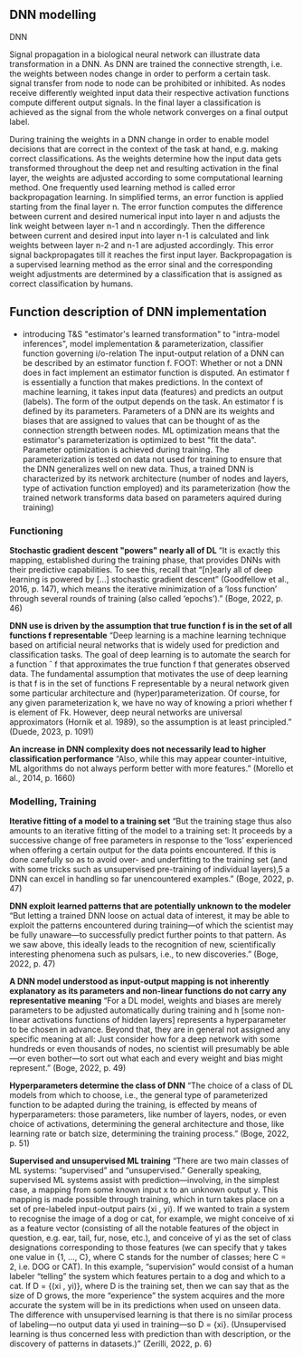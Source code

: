 ## DNN modelling
DNN 

Signal propagation in a biological neural network can illustrate data transformation in a DNN. As DNN are trained the connective strength, i.e. the weights between nodes change in order to perform a certain task.  signal transfer from node to node can be prohibited or inhibited. As nodes receive differently weighted input data their respective activation functions compute different output signals. In the final layer a classification is achieved as the signal from the whole network converges on a final output label.

During training the weights in a DNN change in order to enable model decisions that are correct in the context of the task at hand, e.g. making correct classifications. 
As the weights determine how the input data gets transformed throughout the deep net and resulting activation in the final layer, the weights are adjusted according to some computational learning method. One frequently used learning method is called error backpropagation learning. In simplified terms, an error function is applied starting from the final layer n. The error function computes the difference between current and desired numerical input into layer n and adjusts the link weight between layer n-1 and n accordingly. Then the difference between current and desired input into layer n-1 is calculated and link weights between layer n-2 and n-1 are adjusted accordingly. This error signal backpropagates till it reaches the first input layer. Backpropagation is a supervised learning method as the error sinal and the corresponding weight adjustments are determined by a classification that is assigned as correct classification by humans.

## Function description of DNN implementation
- introducing T&S "estimator's learned transformation" to "intra-model inferences", model implementation & parameterization, classifier function governing i/o-relation
The input-output relation of a DNN can be described by an estimator function f. 
FOOT: Whether or not a DNN does in fact implement an estimator function is disputed. 
An estimator f is essentially a function that makes predictions. In the context of machine learning, it takes input data (features) and predicts an output (labels). The form of the output depends on the task. An estimator f is defined by its parameters. Parameters of a DNN are its weights and biases that are assigned to values that can be thought of as the connection strength between nodes. ML optimization means that the estimator's parameterization is optimized to best "fit the data". Parameter optimization is achieved during training. The parameterization is tested on data not used for training to ensure that the DNN generalizes well on new data.
Thus, a trained DNN is characterized by its network architecture (number of nodes and layers, type of activation function employed) and its parameterization (how the trained network transforms data based on parameters aquired during training)

### Functioning

**Stochastic gradient descent "powers" nearly all of DL**
“It is exactly this mapping, established during the training phase, that provides DNNs with their predictive capabilities. To see this, recall that “[n]early all of deep learning is powered by [...] stochastic gradient descent” (Goodfellow et al., 2016, p. 147), which means the iterative minimization of a ‘loss function’ through several rounds of training (also called ‘epochs’).” (Boge, 2022, p. 46) 

**DNN use is driven by the assumption that true function f is in the set of all functions f representable**
“Deep learning is a machine learning technique based on artificial neural networks that is widely used for prediction and classification tasks. The goal of deep learning is to automate the search for a function ˆ f that approximates the true function f that generates observed data. The fundamental assumption that motivates the use of deep learning is that f is in the set of functions F representable by a neural network given some particular architecture and (hyper)parameterization. Of course, for any given parameterization k, we have no way of knowing a priori whether f is element of Fk. However, deep neural networks are universal approximators (Hornik et al. 1989), so the assumption is at least principled.” (Duede, 2023, p. 1091)

**An increase in DNN complexity does not necessarily lead to higher classification performance**
“Also, while this may appear counter-intuitive, ML algorithms do not always perform better with more features.” (Morello et al., 2014, p. 1660)

### Modelling, Training

**Iterative fitting of a model to a training set**
“But the training stage thus also amounts to an iterative fitting of the model to a training set: It proceeds by a successive change of free parameters in response to the ‘loss’ experienced when offering a certain output for the data points encountered. If this is done carefully so as to avoid over- and underfitting to the training set (and with some tricks such as unsupervised pre-training of individual layers),5 a DNN can excel in handling so far unencountered examples.” (Boge, 2022, p. 47)

**DNN exploit learned patterns that are potentially unknown to the modeler**
“But letting a trained DNN loose on actual data of interest, it may be able to exploit the patterns encountered during training—of which the scientist may be fully unaware—to successfully predict further points to that pattern. As we saw above, this ideally leads to the recognition of new, scientifically interesting phenomena such as pulsars, i.e., to new discoveries.” (Boge, 2022, p. 47) 

**A DNN model understood as input-output mapping is not inherently explanatory as its parameters and non-linear functions do not carry any representative meaning**
“For a DL model, weights and biases are merely parameters to be adjusted automatically during training and h [some non-linear activations functions of hidden layers] represents a hyperparameter to be chosen in advance. Beyond that, they are in general not assigned any specific meaning at all: Just consider how for a deep network with some hundreds or even thousands of nodes, no scientist will presumably be able—or even bother—to sort out what each and every weight and bias might represent.” (Boge, 2022, p. 49)

**Hyperparameters determine the class of DNN**
“The choice of a class of DL models from which to choose, i.e., the general type of parameterized function to be adapted during the training, is effected by means of hyperparameters: those parameters, like number of layers, nodes, or even choice of activations, determining the general architecture and those, like learning rate or batch size, determining the training process.” (Boge, 2022, p. 51) 







**Supervised and unsupervised ML training**
“There are two main classes of ML systems: “supervised” and “unsupervised.” Generally speaking, supervised ML systems assist with prediction—involving, in the simplest case, a mapping from some known input x to an unknown output y. This mapping is made possible through training, which in turn takes place on a set of pre-labeled input-output pairs (xi , yi). If we wanted to train a system to recognise the image of a dog or cat, for example, we might conceive of xi as a feature vector (consisting of all the notable features of the object in question, e.g. ear, tail, fur, nose, etc.), and conceive of yi as the set of class designations corresponding to those features (we can specify that y takes one value in {1, ..., C}, where C stands for the number of classes; here C = 2, i.e. DOG or CAT). In this example, “supervision” would consist of a human labeler “telling” the system which features pertain to a dog and which to a cat. If D = {(xi , yi)}, where D is the training set, then we can say that as the size of D grows, the more “experience” the system acquires and the more accurate the system will be in its predictions when used on unseen data. The difference with unsupervised learning is that there is no similar process of labeling—no output data yi used in training—so D = {xi}. (Unsupervised learning is thus concerned less with prediction than with description, or the discovery of patterns in datasets.)” (Zerilli, 2022, p. 6)

